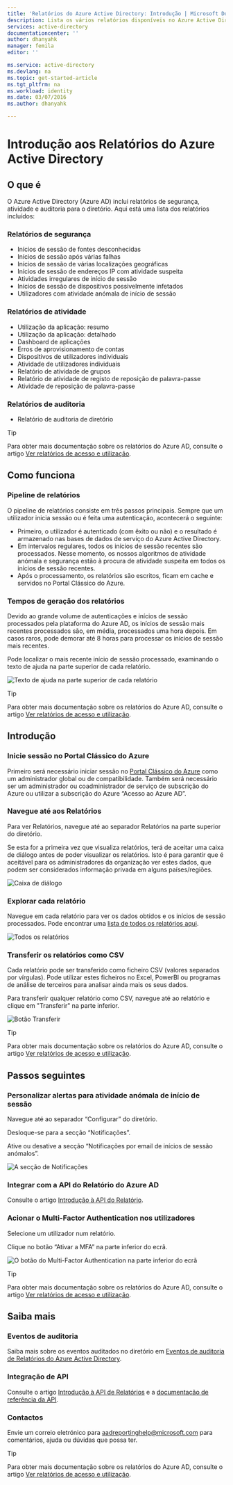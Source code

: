 ```yaml
---
title: 'Relatórios do Azure Active Directory: Introdução | Microsoft Docs'
description: Lista os vários relatórios disponíveis no Azure Active Directory
services: active-directory
documentationcenter: ''
author: dhanyahk
manager: femila
editor: ''

ms.service: active-directory
ms.devlang: na
ms.topic: get-started-article
ms.tgt_pltfrm: na
ms.workload: identity
ms.date: 03/07/2016
ms.author: dhanyahk

---
```

# Introdução aos Relatórios do Azure Active Directory
## O que é
O Azure Active Directory (Azure AD) inclui relatórios de segurança, atividade e auditoria para o diretório. Aqui está uma lista dos relatórios incluídos:

### Relatórios de segurança
* Inícios de sessão de fontes desconhecidas
* Inícios de sessão após várias falhas
* Inícios de sessão de várias localizações geográficas
* Inícios de sessão de endereços IP com atividade suspeita
* Atividades irregulares de início de sessão
* Inícios de sessão de dispositivos possivelmente infetados
* Utilizadores com atividade anómala de início de sessão

### Relatórios de atividade
* Utilização da aplicação: resumo
* Utilização da aplicação: detalhado
* Dashboard de aplicações
* Erros de aprovisionamento de contas
* Dispositivos de utilizadores individuais
* Atividade de utilizadores individuais
* Relatório de atividade de grupos
* Relatório de atividade de registo de reposição de palavra-passe
* Atividade de reposição de palavra-passe

### Relatórios de auditoria
* Relatório de auditoria de diretório

> [!TIP]
> Para obter mais documentação sobre os relatórios do Azure AD, consulte o artigo [Ver relatórios de acesso e utilização](active-directory-view-access-usage-reports.md).
> 
> 

## Como funciona
### Pipeline de relatórios
O pipeline de relatórios consiste em três passos principais. Sempre que um utilizador inicia sessão ou é feita uma autenticação, acontecerá o seguinte:

* Primeiro, o utilizador é autenticado (com êxito ou não) e o resultado é armazenado nas bases de dados de serviço do Azure Active Directory.
* Em intervalos regulares, todos os inícios de sessão recentes são processados. Nesse momento, os nossos algoritmos de atividade anómala e segurança estão à procura de atividade suspeita em todos os inícios de sessão recentes.
* Após o processamento, os relatórios são escritos, ficam em cache e servidos no Portal Clássico do Azure.

### Tempos de geração dos relatórios
Devido ao grande volume de autenticações e inícios de sessão processados pela plataforma do Azure AD, os inícios de sessão mais recentes processados são, em média, processados uma hora depois. Em casos raros, pode demorar até 8 horas para processar os inícios de sessão mais recentes.

Pode localizar o mais recente início de sessão processado, examinando o texto de ajuda na parte superior de cada relatório.

![Texto de ajuda na parte superior de cada relatório](./media/active-directory-reporting-getting-started/reportingWatermark.PNG)

> [!TIP]
> Para obter mais documentação sobre os relatórios do Azure AD, consulte o artigo [Ver relatórios de acesso e utilização](active-directory-view-access-usage-reports.md).
> 
> 

## Introdução
### Inicie sessão no Portal Clássico do Azure
Primeiro será necessário iniciar sessão no [Portal Clássico do Azure](https://manage.windowsazure.com) como um administrador global ou de compatibilidade. Também será necessário ser um administrador ou coadministrador de serviço de subscrição do Azure ou utilizar a subscrição do Azure “Acesso ao Azure AD”.

### Navegue até aos Relatórios
Para ver Relatórios, navegue até ao separador Relatórios na parte superior do diretório.

Se esta for a primeira vez que visualiza relatórios, terá de aceitar uma caixa de diálogo antes de poder visualizar os relatórios. Isto é para garantir que é aceitável para os administradores da organização ver estes dados, que podem ser considerados informação privada em alguns países/regiões.

![Caixa de diálogo](./media/active-directory-reporting-getting-started/dialogBox.png)

### Explorar cada relatório
Navegue em cada relatório para ver os dados obtidos e os inícios de sessão processados. Pode encontrar uma [lista de todos os relatórios aqui](active-directory-reporting-guide.md).

![Todos os relatórios](./media/active-directory-reporting-getting-started/reportsMain.png)

### Transferir os relatórios como CSV
Cada relatório pode ser transferido como ficheiro CSV (valores separados por vírgulas). Pode utilizar estes ficheiros no Excel, PowerBI ou programas de análise de terceiros para analisar ainda mais os seus dados.

Para transferir qualquer relatório como CSV, navegue até ao relatório e clique em "Transferir" na parte inferior.

![Botão Transferir](./media/active-directory-reporting-getting-started/downloadButton.png)

> [!TIP]
> Para obter mais documentação sobre os relatórios do Azure AD, consulte o artigo [Ver relatórios de acesso e utilização](active-directory-view-access-usage-reports.md).
> 
> 

## Passos seguintes
### Personalizar alertas para atividade anómala de início de sessão
Navegue até ao separador “Configurar” do diretório.

Desloque-se para a secção “Notificações”.

Ative ou desative a secção “Notificações por email de inícios de sessão anómalos”.

![A secção de Notificações](./media/active-directory-reporting-getting-started/notificationsSection.png)

### Integrar com a API do Relatório do Azure AD
Consulte o artigo [Introdução à API do Relatório](active-directory-reporting-api-getting-started.md).

### Acionar o Multi-Factor Authentication nos utilizadores
Selecione um utilizador num relatório.

Clique no botão “Ativar a MFA” na parte inferior do ecrã.

![O botão do Multi-Factor Authentication na parte inferior do ecrã](./media/active-directory-reporting-getting-started/mfaButton.png)

> [!TIP]
> Para obter mais documentação sobre os relatórios do Azure AD, consulte o artigo [Ver relatórios de acesso e utilização](active-directory-view-access-usage-reports.md).
> 
> 

## Saiba mais
### Eventos de auditoria
Saiba mais sobre os eventos auditados no diretório em [Eventos de auditoria de Relatórios do Azure Active Directory](active-directory-reporting-audit-events.md).

### Integração de API
Consulte o artigo [Introdução à API de Relatórios](active-directory-reporting-api-getting-started.md) e a [documentação de referência da API](https://msdn.microsoft.com/library/azure/mt126081.aspx).

### Contactos
Envie um correio eletrónico para [aadreportinghelp@microsoft.com](mailto:aadreportinghelp@microsoft.com) para comentários, ajuda ou dúvidas que possa ter.

> [!TIP]
> Para obter mais documentação sobre os relatórios do Azure AD, consulte o artigo [Ver relatórios de acesso e utilização](active-directory-view-access-usage-reports.md).
> 
> 

<!--HONumber=Sep16_HO4-->


